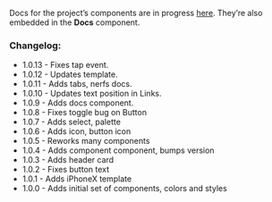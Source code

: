Docs for the project’s components are in progress [here](https://framer-learn-docs.netlify.com/). They’re also embedded in the **Docs** component.

### Changelog:

- 1.0.13 - Fixes tap event.
- 1.0.12 - Updates template.
- 1.0.11 - Adds tabs, nerfs docs.
- 1.0.10 - Updates text position in Links.
- 1.0.9 - Adds docs component.
- 1.0.8 - Fixes toggle bug on Button
- 1.0.7 - Adds select, palette
- 1.0.6 - Adds icon, button icon
- 1.0.5 - Reworks many components
- 1.0.4 - Adds component component, bumps version
- 1.0.3 - Adds header card
- 1.0.2 - Fixes button text
- 1.0.1 - Adds iPhoneX template
- 1.0.0 - Adds initial set of components, colors and styles